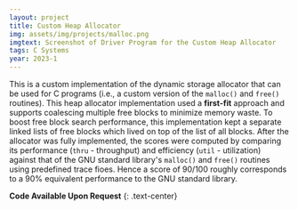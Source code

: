 ```yaml
---
layout: project
title: Custom Heap Allocator
img: assets/img/projects/malloc.png
imgtext: Screenshot of Driver Program for the Custom Heap Allocator
tags: C Systems
year: 2023-1
---
```

This is a custom implementation of the dynamic storage allocator that can be used for C programs (i.e., a custom version of the `malloc()` and `free()` routines). This heap allocator implementation used a **first-fit** approach and supports coalescing multiple free blocks to minimize memory waste. To boost free block search performance, this implementation kept a separate linked lists of free blocks which lived on top of the list of all blocks. After the allocator was fully implemented, the scores were computed by comparing its performance (`thru` - throughput) and efficiency (`util` - utilization) against that of the GNU standard library's `malloc()` and `free()` routines using predefined trace fioes. Hence a score of 90/100 roughly corresponds to a 90% equivalent performance to the GNU standard library.<span class="endmark"></span>


**Code Available Upon Request**
{: .text-center}
